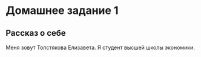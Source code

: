 # Домашнее задание 1

## Рассказ о себе

Меня зовут Толстякова Елизавета. Я студент высшей школы экономики. 

